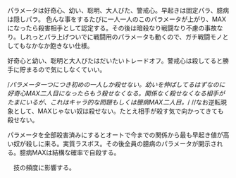 パラメータは好奇心、幼い、聡明、大人びた、警戒心。早起きは固定パラ、臆病は隠しパラ。
色んな事をするたびに一人一人のこのパラメータが上がり、MAXになったら殺害相手として認定する。その後は暗殺なり戦闘なり不慮の事故なり。しれっとパラ上げついでに戦闘用のパラメータも動くので、ガチ戦闘モノとしてもなかなか飽きない仕様。

好奇心と幼い、聡明と大人びたはだいたいトレードオフ。警戒心は殺してると勝手に貯まるので気にしなくていい。


/*パラメータ一つにつき初めの一人しか殺せない。幼いを伸ばしてるはずなのに好奇心MAX二人目になったらもう殺せなくなる。関係なく殺せなくなる相手がたまにいるが、これはキャラ的な問題もしくは臆病MAX二人目。*/
//なお逆転現象として、MAXじゃない奴は殺せない。たとえ相手が殺す気で向かってきても殺せない。

パラメータを全部殺害済みにするとオートで今までの関係から最も早起き値が高い奴が殺しに来る。実質ラスボス。その後全員の臆病のパラメータが開示される。臆病MAXは結構な確率で自殺する。

　技の頻度に影響する。
